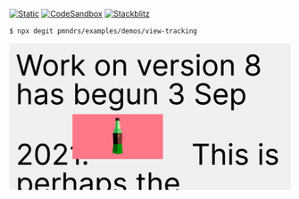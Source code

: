 [![Static](https://img.shields.io/badge/demo-%23646CFF.svg?logo=html5&logoColor=white)](https://pmndrs.github.io/examples/view-tracking)
[![CodeSandbox](https://img.shields.io/badge/codesandbox-040404?logo=codesandbox&logoColor=DBDBDB)](https://codesandbox.io/s/github/pmndrs/examples/tree/main/demos/view-tracking)
[![Stackblitz](https://img.shields.io/badge/stackblitz-fff?logo=Stackblitz&logoColor=1389FD)](https://stackblitz.com/github/pmndrs/examples/tree/main/demos/view-tracking)

```sh
$ npx degit pmndrs/examples/demos/view-tracking
```

![](thumbnail.webp)
